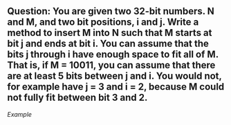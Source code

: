 ## Question: You are given two 32-bit numbers. N and M, and two bit positions, i and j. Write a method to insert M into N such that M starts at bit j and ends at bit i. You can assume that the bits j through i have enough space to fit all of M. That is, if M = 10011, you can assume that there are at least 5 bits between j and i. You would not, for example have j = 3 and i = 2, because M could not fully fit between bit 3 and 2. 
*Example*
